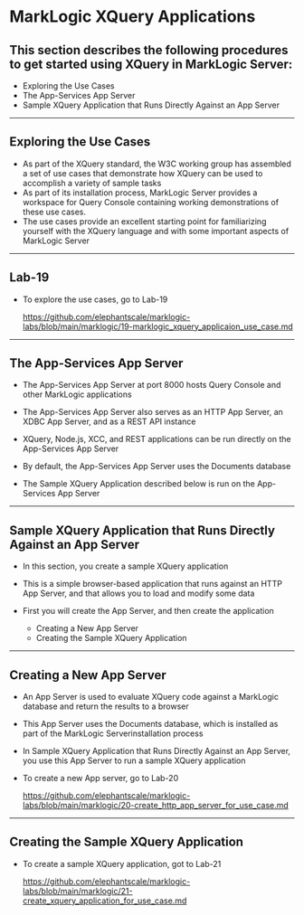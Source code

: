 # MarkLogic XQuery Applications

## This section describes the following procedures to get started using XQuery in MarkLogic Server:

* Exploring the Use Cases
* The App-Services App Server
* Sample XQuery Application that Runs Directly Against an App Server

---

## Exploring the Use Cases

* As part of the XQuery standard, the W3C working group has assembled a set of use cases that demonstrate how XQuery can be used to accomplish a variety of sample tasks
* As part of its installation process, MarkLogic Server provides a workspace for Query Console containing working demonstrations of these use cases.
* The use cases provide an excellent starting point for familiarizing yourself with the XQuery language and with some important aspects of MarkLogic Server

---

## Lab-19

* To explore the use cases, go to Lab-19

  https://github.com/elephantscale/marklogic-labs/blob/main/marklogic/19-marklogic_xquery_applicaion_use_case.md

---

## The App-Services App Server

* The App-Services App Server at port 8000 hosts Query Console and other MarkLogic applications

* The App-Services App Server also serves as an HTTP App Server, an XDBC App Server, and as a REST API instance

* XQuery, Node.js, XCC, and REST applications can be run directly on the App-Services App Server

* By default, the App-Services App Server uses the Documents database

* The Sample XQuery Application described below is run on the App-Services App Server

---

## Sample XQuery Application that Runs Directly Against an App Server

* In this section, you create a sample XQuery application

* This is a simple browser-based application that runs against an HTTP App Server, and that allows you to load and modify some data

* First you will create the App Server, and then create the application

    - Creating a New App Server
    - Creating the Sample XQuery Application

---

## Creating a New App Server

* An App Server is used to evaluate XQuery code against a MarkLogic database and return the results to a browser

* This App Server uses the Documents database, which is installed as part of the MarkLogic Serverinstallation process

* In Sample XQuery Application that Runs Directly Against an App Server, you use this App Server to run a sample XQuery application

* To create a new App server, go to Lab-20

  https://github.com/elephantscale/marklogic-labs/blob/main/marklogic/20-create_http_app_server_for_use_case.md

---

## Creating the Sample XQuery Application

* To create a sample XQuery application, got to Lab-21

  https://github.com/elephantscale/marklogic-labs/blob/main/marklogic/21-create_xquery_application_for_use_case.md